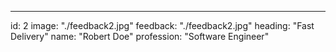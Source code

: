 ---

id: 2
image: "./feedback2.jpg"
feedback: "./feedback2.jpg"
heading: "Fast Delivery"
name: "Robert Doe"
profession: "Software Engineer"
